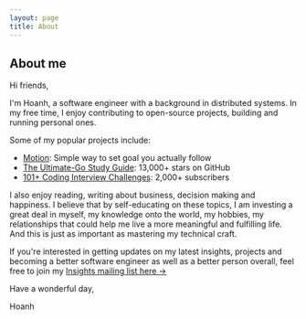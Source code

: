 ```yaml
---
layout: page
title: About
---
```


## About me

Hi friends,

I'm Hoanh, a software engineer with a background in distributed systems. In my
free time, I enjoy contributing to open-source projects, building and running personal ones.

Some of my popular projects include:
- [Motion](https://motion.hoanhan.co/): Simple way to set goal you actually follow
- [The Ultimate-Go Study Guide](https://github.com/hoanhan101/ultimate-go): 13,000+ stars on GitHub
- [101+ Coding Interview Challenges](https://github.com/hoanhan101/algo): 2,000+ subscribers

I also enjoy reading, writing about business, decision making
and happiness. I believe that by self-educating on these topics, I am investing
a great deal in myself, my knowledge onto the world, my hobbies, my relationships
that could help me live a more meaningful and fulfilling life. And this is just
as important as mastering my technical craft.

If you're interested in getting updates on my latest insights, projects and
becoming a better software engineer as well as a better person overall, feel
free to join my [Insights mailing list here →](https://mailchi.mp/579f9d6927dd/hoanhanco)

Have a wonderful day,

Hoanh
